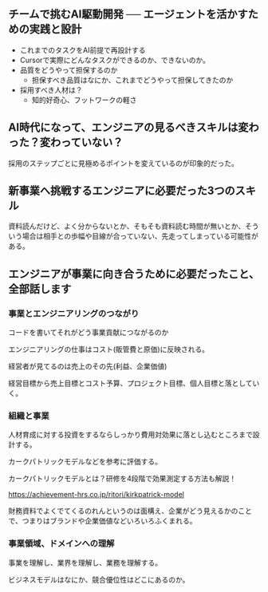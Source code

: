 ## チームで挑むAI駆動開発 ── エージェントを活かすための実践と設計

*   これまでのタスクをAI前提で再設計する
*   Cursorで実際にどんなタスクができるのか、できないのか。
*   品質をどうやって担保するのか
    *   担保すべき品質はなにか、これまでどうやって担保してきたのか
*   採用すべき人材は？
    *   知的好奇心、フットワークの軽さ   

## AI時代になって、エンジニアの見るべきスキルは変わった？変わっていない？

採用のステップごとに見極めるポイントを変えているのが印象的だった。

## 新事業へ挑戦するエンジニアに必要だった3つのスキル

資料読んだけど、よく分からないとか、そもそも資料読む時間が無いとか、そういう場合は相手との歩幅や目線が合っていない、先走ってしまっている可能性がある。

## エンジニアが事業に向き合うために必要だったこと、全部話します

### 事業とエンジニアリングのつながり

コードを書いてそれがどう事業貢献につながるのか

エンジニアリングの仕事はコスト(販管費と原価)に反映される。

経営者が見てるのは売上のその先(利益、企業価値)

経営目標から売上目標とコスト予算、プロジェクト目標、個人目標と落としていく。

### 組織と事業

人材育成に対する投資をするならしっかり費用対効果に落とし込むところまで設計する。

カークパトリックモデルなどを参考に評価する。

カークパトリックモデルとは？研修を4段階で効果測定する方法も解説！

https://achievement-hrs.co.jp/ritori/kirkpatrick-model

財務資料でよくでてくるのれんというのは面構え、企業がどう見えるかのことで、つまりはブランドや企業価値などいろいろふくまれる。

### 事業領域、ドメインへの理解

事業を理解し、業界を理解し、業務を理解する。

ビジネスモデルはなにか、競合優位性はどこにあるのか。

